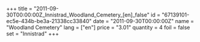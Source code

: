 +++
title = "2011-09-30T00:00:00Z_Innistrad_Woodland_Cemetery_[en]_false"
id = "67139101-ec5e-434b-be3a-21338cc33840"
date = "2011-09-30T00:00:00Z"
name = "Woodland Cemetery"
lang = ["en"]
price = "3.01"
quantity = 4
foil = false
set = "Innistrad"
+++
